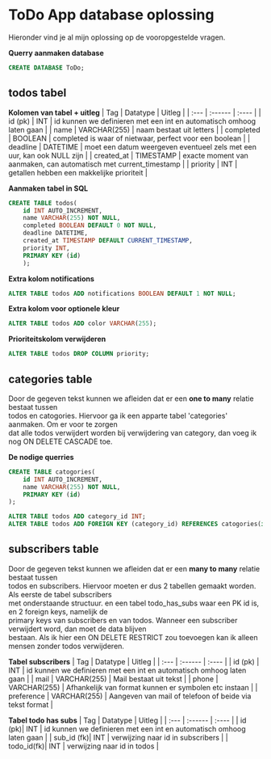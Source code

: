 # ToDo App database oplossing

Hieronder vind je al mijn oplossing op de vooropgestelde vragen.

**Querry aanmaken database**
```sql 
CREATE DATABASE ToDo;
```

## todos tabel
**Kolomen van tabel + uitleg**
| Tag        | Datatype      | Uitleg                                                                 |
| :---       | :------       | :----                                                                  |
| id    (pk) | INT           | id kunnen we definieren met een int en automatisch omhoog laten gaan   | 
| name       | VARCHAR(255)  | naam bestaat uit letters                                               |
| completed  | BOOLEAN       | completed is waar of nietwaar, perfect voor een boolean                |
| deadline   | DATETIME      | moet een datum weergeven eventueel zels met een uur, kan ook NULL zijn |
| created_at | TIMESTAMP     | exacte moment van aanmaken, can automatisch met current_timestamp      |
| priority   | INT           | getallen hebben een makkelijke prioriteit                              |

**Aanmaken tabel in SQL**
```sql
CREATE TABLE todos(
    id INT AUTO_INCREMENT,
    name VARCHAR(255) NOT NULL,
    completed BOOLEAN DEFAULT 0 NOT NULL,
    deadline DATETIME,
    created_at TIMESTAMP DEFAULT CURRENT_TIMESTAMP,
    priority INT,
    PRIMARY KEY (id)
    );
```

**Extra kolom notifications**
```sql
ALTER TABLE todos ADD notifications BOOLEAN DEFAULT 1 NOT NULL;
```

**Extra kolom voor optionele kleur**
```sql
ALTER TABLE todos ADD color VARCHAR(255);
```

**Prioriteitskolom verwijderen**
```sql
ALTER TABLE todos DROP COLUMN priority;
```

## categories table
Door de gegeven tekst kunnen we afleiden dat er een **one to many** relatie bestaat tussen<br>
todos en catogories. Hiervoor ga ik een apparte tabel 'categories' aanmaken. Om er voor te zorgen<br>
dat alle todos verwijdert worden bij verwijdering van category, dan voeg ik nog ON DELETE CASCADE toe.

**De nodige querries**
```sql
CREATE TABLE catogories(
	id INT AUTO_INCREMENT,
	name VARCHAR(255) NOT NULL,
    PRIMARY KEY (id)
);

ALTER TABLE todos ADD category_id INT;
ALTER TABLE todos ADD FOREIGN KEY (category_id) REFERENCES catogories(id) ON DELETE CASCADE;

```

## subscribers table
Door de gegeven tekst kunnen we afleiden dat er een **many to many** relatie bestaat tussen<br>
todos en subscribers. Hiervoor moeten er dus 2 tabellen gemaakt worden. Als eerste de tabel subscribers<br>
met onderstaande structuur. en een tabel todo_has_subs waar een PK id is, en 2 foreign keys, namelijk de <br>
primary keys van subscribers en van todos. Wanneer een subscriber verwijdert word, dan moet de data blijven<br>
bestaan. Als ik hier een ON DELETE RESTRICT zou toevoegen kan ik alleen mensen zonder todos verwijderen.

**Tabel subscribers**
| Tag        | Datatype      | Uitleg                                                               |
| :---       | :------       | :----                                                                |
| id    (pk) | INT           | id kunnen we definieren met een int en automatisch omhoog laten gaan |
| mail       | VARCHAR(255)  | Mail bestaat uit tekst                                               |
| phone      | VARCHAR(255)  | Afhankelijk van format kunnen er symbolen etc instaan                |
| preference | VARCHAR(255)  | Aangeven van mail of telefoon of beide via tekst format              |

**Tabel todo has subs**
| Tag        | Datatype      | Uitleg                                                               |
| :---       | :------       | :----                                                                |
| id     (pk)| INT           | id kunnen we definieren met een int en automatisch omhoog laten gaan |
| sub_id (fk)| INT           | verwijzing naar id in subscribers                                    |
| todo_id(fk)| INT           | verwijzing naar id in todos                                          |
 


